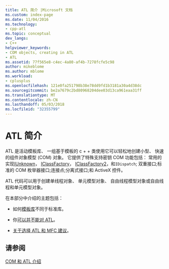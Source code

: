 ```yaml
---
title: ATL 简介 |Microsoft 文档
ms.custom: index-page
ms.date: 11/04/2016
ms.technology:
- cpp-atl
ms.topic: conceptual
dev_langs:
- C++
helpviewer_keywords:
- COM objects, creating in ATL
- ATL
ms.assetid: 77f565e8-c4ec-4a80-af4b-7278fcfe5c98
author: mikeblome
ms.author: mblome
ms.workload:
- cplusplus
ms.openlocfilehash: 121e0fa251798b38e78dd9fd1b3181a30a4d38dc
ms.sourcegitcommit: be2a7679c2bd80968204dee03d13ca961eaa31ff
ms.translationtype: MT
ms.contentlocale: zh-CN
ms.lasthandoff: 05/03/2018
ms.locfileid: "32355799"
---
```

# <a name="introduction-to-atl"></a>ATL 简介
ATL 是活动模板库、 一组基于模板的 c + + 类使用它可以轻松地创建小型、 快速的组件对象模型 (COM) 对象。 它提供了特殊支持密钥 COM 功能包括： 常用的实现[IUnknown](http://msdn.microsoft.com/library/windows/desktop/ms680509)， [IClassFactory](http://msdn.microsoft.com/library/windows/desktop/ms694364)， [IClassFactory2](http://msdn.microsoft.com/library/windows/desktop/ms692720)，和`IDispatch`; 双重接口;标准的 COM 枚举器接口;连接点;分离式接口;和 ActiveX 控件。  
  
 ATL 代码可以用于创建单线程对象、 单元模型对象、 自由线程模型对象或自由线程和单元模型对象。  
  
 在本部分中介绍的主题包括：  
  
-   如何[模板库](../atl/using-a-template-library.md)不同于标准库。  
  
-   你[可以并不能对 ATL](../atl/scope-of-atl.md)。  
  
-   [关于选择 ATL 和 MFC 建议](../atl/recommendations-for-choosing-between-atl-and-mfc.md)。  
  
## <a name="see-also"></a>请参阅  
 [COM 和 ATL 介绍](../atl/introduction-to-com-and-atl.md)

